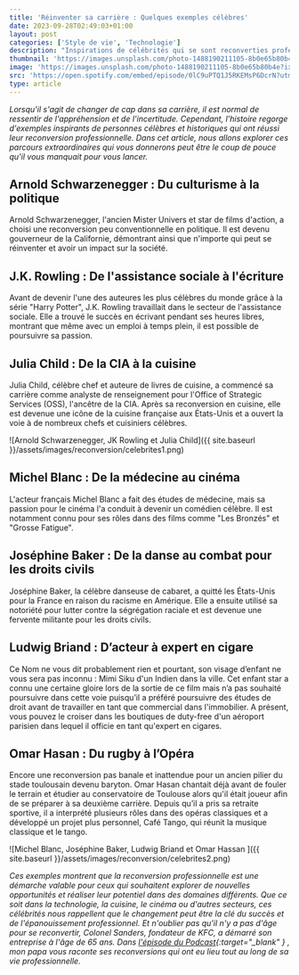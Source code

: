 ```yaml
---
title: 'Réinventer sa carrière : Quelques exemples célèbres'
date: 2023-09-28T02:49:03+01:00
layout: post
categories: ['Style de vie', 'Technologie']
description: "Inspirations de célébrités qui se sont reconverties professionnellement au cours de leur vie."
thumbnail: 'https://images.unsplash.com/photo-1488190211105-8b0e65b80b4e?ixlib=rb-4.0.3&ixid=M3wxMjA3fDB8MHxwaG90by1wYWdlfHx8fGVufDB8fHx8fA%3D%3D&auto=format&fit=crop&w=2940&q=80'
image: 'https://images.unsplash.com/photo-1488190211105-8b0e65b80b4e?ixlib=rb-4.0.3&ixid=M3wxMjA3fDB8MHxwaG90by1wYWdlfHx8fGVufDB8fHx8fA%3D%3D&auto=format&fit=crop&w=2940&q=80'
src: 'https://open.spotify.com/embed/episode/0lC9uPTQ1J5RKEMsP6DcrN?utm_source=generator'
type: article
---
```


_Lorsqu'il s'agit de changer de cap dans sa carrière, il est normal de ressentir de l'appréhension et de l'incertitude. Cependant, l'histoire regorge d'exemples inspirants de personnes célèbres et historiques qui ont réussi leur reconversion professionnelle. Dans cet article, nous allons explorer ces parcours extraordinaires qui vous donnerons peut être le coup de pouce qu'il vous manquait pour vous lancer._

## Arnold Schwarzenegger : Du culturisme à la politique

Arnold Schwarzenegger, l'ancien Mister Univers et star de films d'action, a choisi une reconversion peu conventionnelle en politique. Il est devenu gouverneur de la Californie, démontrant ainsi que n'importe qui peut se réinventer et avoir un impact sur la société.

## J.K. Rowling : De l'assistance sociale à l'écriture

Avant de devenir l'une des auteures les plus célèbres du monde grâce à la série "Harry Potter", J.K. Rowling travaillait dans le secteur de l'assistance sociale. Elle a trouvé le succès en écrivant pendant ses heures libres, montrant que même avec un emploi à temps plein, il est possible de poursuivre sa passion.

## Julia Child : De la CIA à la cuisine

Julia Child, célèbre chef et auteure de livres de cuisine, a commencé sa carrière comme analyste de renseignement pour l'Office of Strategic Services (OSS), l'ancêtre de la CIA. Après sa reconversion en cuisine, elle est devenue une icône de la cuisine française aux États-Unis et a ouvert la voie à de nombreux chefs et cuisiniers célèbres.

![Arnold Schwarzenegger, JK Rowling et Julia Child]({{ site.baseurl }}/assets/images/reconversion/celebrites1.png)

##  Michel Blanc : De la médecine au cinéma

L'acteur français Michel Blanc a fait des études de médecine, mais sa passion pour le cinéma l'a conduit à devenir un comédien célèbre. Il est notamment connu pour ses rôles dans des films comme "Les Bronzés" et "Grosse Fatigue".

## Joséphine Baker : De la danse au combat pour les droits civils

Joséphine Baker, la célèbre danseuse de cabaret, a quitté les États-Unis pour la France en raison du racisme en Amérique. Elle a ensuite utilisé sa notoriété pour lutter contre la ségrégation raciale et est devenue une fervente militante pour les droits civils.

## Ludwig Briand : D’acteur à expert en cigare

Ce Nom ne vous dit probablement rien et pourtant, son visage d’enfant ne vous sera pas inconnu : Mimi Siku d'un Indien dans la ville. Cet enfant star a connu une certaine gloire lors de la sortie de ce film mais n’a pas souhaité poursuivre dans cette voie puisqu’il a préféré poursuivre des études de droit avant de travailler en tant que commercial dans l'immobilier. A présent, vous pouvez le croiser dans les boutiques de duty-free d'un aéroport parisien dans lequel il officie en tant qu'expert en cigares.

## Omar Hasan : Du rugby à l’Opéra

Encore une reconversion pas banale et inattendue pour un ancien pilier du stade toulousain devenu baryton.  Omar Hasan chantait déjà avant de fouler le terrain et étudier au conservatoire de Toulouse alors qu'il était joueur afin de se préparer à sa deuxième carrière. Depuis qu’il a pris sa retraite sportive, il a interprété plusieurs rôles dans des opéras classiques et a développé un projet plus personnel, Café Tango, qui réunit la musique classique et le tango.

![Michel Blanc, Joséphine Baker, Ludwig Briand et Omar Hassan ]({{ site.baseurl }}/assets/images/reconversion/celebrites2.png)

_Ces exemples montrent que la reconversion professionnelle est une démarche valable pour ceux qui souhaitent explorer de nouvelles opportunités et réaliser leur potentiel dans des domaines différents. Que ce soit dans la technologie, la cuisine, le cinéma ou d'autres secteurs, ces célébrités nous rappellent que le changement peut être la clé du succès et de l'épanouissement professionnel. Et n'oublier pas qu'il n'y a pas d'âge pour se reconvertir, Colonel Sanders, fondateur de KFC, a démarré son entreprise à l'âge de 65 ans. Dans [l'épisode du Podcast](https://open.spotify.com/episode/0lC9uPTQ1J5RKEMsP6DcrN?si=1612c1b2bb4440af){:target="\_blank" } , mon papa vous raconte ses reconversions qui ont eu lieu tout au long de sa vie professionnelle._